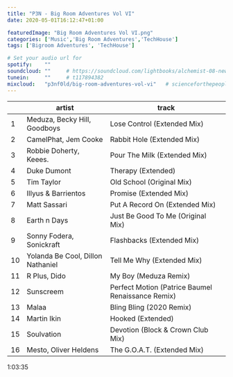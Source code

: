 ```yaml
---
title: "P3N - Big Room Adventures Vol VI"
date: 2020-05-01T16:12:47+01:00

featuredImage: "Big Room Adventures Vol VI.png"
categories: ['Music','Big Room Adventures','TechHouse']
tags: ['Bigroom Adventures', 'TechHouse']

# Set your audio url for
spotify:    ""
soundcloud: ""     # https://soundcloud.com/lightbooks/alchemist-08-new-world-order-snip
tunein:     ""     # t117894382
mixcloud:   "p3nf0ld/big-room-adventures-vol-vi"   # scienceforthepeople/445-ai-ant-intelligence
---
```

<!--more-->

|    | artist     | track   |
| --------  | -------- | ------ |
| 1  | Meduza, Becky Hill, Goodboys| Lose Control (Extended Mix) 
| 2  | CamelPhat, Jem Cooke | Rabbit Hole (Extended Mix) 
| 3  | Robbie Doherty, Keees. | Pour The Milk (Extended Mix) 
| 4  | Duke Dumont | Therapy (Extended) 
| 5  | Tim Taylor | Old School (Original Mix) 
| 6  | Illyus & Barrientos | Promise (Extended Mix) 
| 7  | Matt Sassari | Put A Record On (Extended Mix)
| 8  | Earth n Days | Just Be Good To Me (Original Mix)
| 9  | Sonny Fodera, Sonickraft | Flashbacks (Extended Mix)
| 10 | Yolanda Be Cool, Dillon Nathaniel | Tell Me Why (Extended Mix)
| 11 |  R Plus, Dido | My Boy (Meduza Remix)
| 12 | Sunscreem | Perfect Motion (Patrice Baumel Renaissance Remix)
| 13 | Malaa | Bling Bling (2020 Remix)
| 14 | Martin Ikin | Hooked (Extended)
| 15 | Soulvation | Devotion (Block & Crown Club Mix)
| 16 | Mesto, Oliver Heldens| The G.O.A.T. (Extended Mix)
1:03:35

